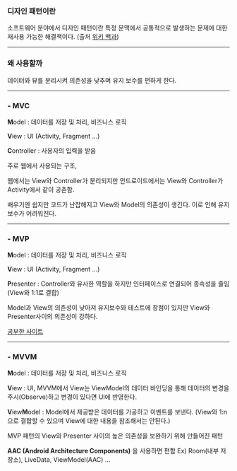 ### 디자인 패턴이란

소프트웨어 분야에서 디자인 패턴이란 특정 문맥에서 공통적으로 발생하는 문제에 대한 재사용 가능한 해결책이다. (출처 [위키 백과](https://ko.wikipedia.org/wiki/소프트웨어_디자인_패턴))

---

### 왜 사용할까

데이터와 뷰를 분리시켜 의존성을 낮추며 유지 보수를 편하게 한다.

---

### - MVC

**M**odel : 데이터를 저장 및 처리, 비즈니스 로직

**V**iew : UI (Activity, Fragment ...)

**C**ontroller : 사용자의 입력을 받음

주로 웹에서 사용되는 구조, 

웹에서는 View와 Controller가 분리되지만 안드로이드에서는 View와 Controller가 Activity에서 같이 공존함. 

배우기엔 쉽지만 코드가 난잡해지고 View와 Model의 의존성이 생긴다. 이로 인해 유지 보수가 어려워진다.

---

### - MVP

**M**odel : 데이터를 저장 및 처리, 비즈니스 로직

**V**iew : UI (Activity, Fragment ...)

**P**resenter : Controller와 유사한 역할을 하지만 인터페이스로 연결되어 종속성을 줄임 (View와 1:1로 결합)

Model과 View의 의존성이 낮아져 유지보수와 테스트에 장점이 있지만 View와 Presenter사이의 의존성이 강하다.

[공부한 사이트](https://thdev.tech/androiddev/2016/10/23/Android-MVC-Architecture/)

---

### - MVVM

**M**odel : 데이터를 저장 및 처리, 비즈니스 로직

**V**iew : UI, MVVM에서 View는 ViewModel의 데이터 바인딩을 통해 데이터의 변경을 주시(Observe)하고 변경이 있다면 UI에 반영한다.

**V**iew**M**odel : Model에서 제공받은 데이터를 가공하고 이벤트를 보낸다. (View와 1:n으로 결합할 수 있으며 View에 대한 내용을 참조해서는 안된다.)

MVP 패턴의 View와 Presenter 사이의 높은 의존성을 보완하기 위해 만들어진 패턴

**AAC (Android Architecture Components)** 을 사용하면 편함 Ex) Room(내부 저장소), LiveData, ViewModel(AAC) ...



